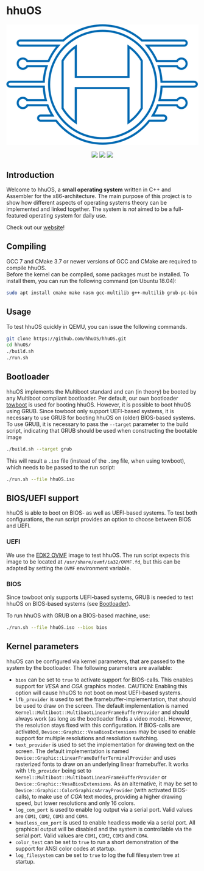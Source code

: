 # hhuOS

<p align="center">
  <img src="media/logo/logo_v3.svg">
</p>

<p align="center">
  <a href="https://travis-ci.com/hhuOS/hhuOS"><img src="https://api.travis-ci.com/hhuOS/hhuOS.svg?branch=refactor/minimize"></a>
  <img src="https://img.shields.io/badge/C%2B%2B-17-blue.svg">
  <img src="https://img.shields.io/badge/license-GPLv3-orange.svg">
</p>

## Introduction

Welcome to hhuOS, a **small operating system** written in C++ and Assembler for the x86-architecture. The main purpose of this project is to show how different aspects of operating systems theory can be implemented and linked together. The system is *not* aimed to be a full-featured operating system for daily use.

Check out our [website](https://hhuos.github.io)!

## Compiling

GCC 7 and CMake 3.7 or newer versions of GCC and CMake are required to compile hhuOS.  
Before the kernel can be compiled, some packages must be installed. To install them, you can run the following command (on Ubuntu 18.04):

```sh
sudo apt install cmake make nasm gcc-multilib g++-multilib grub-pc-bin grub-efi-ia32-bin mtools xorriso zstd
```

## Usage

To test hhuOS quickly in QEMU, you can issue the following commands.

```sh
git clone https://github.com/hhuOS/hhuOS.git
cd hhuOS/
./build.sh
./run.sh
```

## Bootloader

hhuOS implements the Multiboot standard and can (in theory) be booted by any Multiboot compliant bootloader. Per default, our own bootloader [towboot](https://github.com/hhuOS/towboot) is used for booting hhuOS. However, it is possible to boot hhuOS using GRUB. Since towboot only support UEFI-based systems, it is necessary to use GRUB for booting hhuOS on (older) BIOS-based systems. To use GRUB, it is necessary to pass the `--target` parameter to the build script, indicating that GRUB should be used when constructing the bootable image

```sh
./build.sh --target grub
```

This will result a `.iso` file (instead of the `.img` file, when using towboot), which needs to be passed to the run script:

```sh
./run.sh --file hhuOS.iso
```

## BIOS/UEFI support

hhuOS is able to boot on BIOS- as well as UEFI-based systems. To test both configurations, the run script provides an option to choose between BIOS and UEFI.

### UEFI

We use the [EDK2 OVMF](https://github.com/tianocore/edk2/tree/master/OvmfPkg) image to test hhuOS. The run script expects this image to be located at `/usr/share/ovmf/ia32/OVMF.fd`, but this can be adapted by setting the `OVMF` environment variable.

### BIOS

Since towboot only supports UEFI-based systems, GRUB is needed to test hhuOS on BIOS-based systems (see [Bootloader](#bootloader)).

To run hhuOS with GRUB on a BIOS-based machine, use:

```sh
./run.sh --file hhuOS.iso --bios bios
```

## Kernel parameters

hhuOS can be configured via kernel parameters, that are passed to the system by the bootloader. The following parameters are available:

- `bios` can be set to `true` to activate support for BIOS-calls. This enables support for *VESA* and *CGA* graphics modes. CAUTION: Enabling this option will cause hhuOS to not boot on most UEFI-based systems.
- `lfb_provider` is used to set the framebuffer-implementation, that should be used to draw on the screen. The default implementation is named `Kernel::Multiboot::MultibootLinearFrameBufferProvider` and should always work (as long as the bootloader finds a video mode). However, the resolution stays fixed with this configuration. If BIOS-calls are activated, `Device::Graphic::VesaBiosExtensions` may be used to enable support for multiple resolutions and resolution switching.
- `text_provider` is used to set the implementation for drawing text on the screen. The default implementation is named `Device::Graphic::LinearFrameBufferTerminalProvider` and uses rasterized fonts to draw on an underlying linear framebuffer. It works with `lfb_provider` being set to `Kernel::Multiboot::MultibootLinearFrameBufferProvider` or `Device::Graphic::VesaBiosExtensions`. As an alternative, it may be set to `Device::Graphic::ColorGraphicsArrayProvider` (with activated BIOS-calls), to make use of *CGA* text modes, providing a higher drawing speed, but lower resolutions and only 16 colors.
- `log_com_port` is used to enable log output via a serial port. Valid values are `COM1`, `COM2`, `COM3` and `COM4`.
- `headless_com_port` is used to enable headless mode via a serial port. All graphical output will be disabled and the system is controllable via the serial port. Valid values are `COM1`, `COM2`, `COM3` and `COM4`.
- `color_test` can be set to `true` to run a short demonstration of the support for ANSI color codes at startup.
- `log_filesystem` can be set to `true` to log the full filesystem tree at startup.